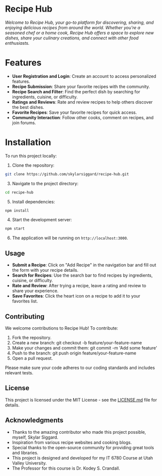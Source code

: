 # Recipe Hub

*Welcome to Recipe Hub, your go-to platform for discovering, sharing, and enjoying delicious recipes from around the world. Whether you're a seasoned chef or a home cook, Recipe Hub offers a space to explore new dishes, share your culinary creations, and connect with other food enthusiasts.*



# Features

   - **User Registration and Login**: Create an account to access personalized features.
   - **Recipe Submission**: Share your favorite recipes with the community.
   - **Recipe Search and Filter**: Find the perfect dish by searching for ingredients, cuisine, or difficulty.
   - **Ratings and Reviews**: Rate and review recipes to help others discover the best dishes.
   - **Favorite Recipes**: Save your favorite recipes for quick access.
   - **Community Interaction**: Follow other cooks, comment on recipes, and join forums.



# Installation

To run this project locally:

   1. Clone the repository:
```bash
git clone https://github.com/skylarsiggard/recipe-hub.git
```

   3. Navigate to the project directory:
```bash
cd recipe-hub
```

   5. Install dependencies:
```bash
npm install
```

   4. Start the development server:
```bash
npm start
```

   6. The application will be running on `http://localhost:3000`.



## Usage

   - **Submit a Recipe**: Click on "Add Recipe" in the navigation bar and fill out the form with your recipe details.
   - **Search for Recipes**: Use the search bar to find recipes by ingredients, cuisine, or difficulty.
   - **Rate and Review**: After trying a recipe, leave a rating and review to share your experience.
   - **Save Favorites**: Click the heart icon on a recipe to add it to your favorites list.



## Contributing

   We welcome contributions to Recipe Hub! To contribute:

   1. Fork the repository.
   2. Create a new branch:
      git checkout -b feature/your-feature-name
   3. Make your changes and commit them:
      git commit -m 'Add some feature'
   4. Push to the branch:
      git push origin feature/your-feature-name
   5. Open a pull request.

   Please make sure your code adheres to our coding standards and includes relevant tests.



## License

   This project is licensed under the MIT License - see the [LICENSE.md](LICENSE.md) file for details.



## Acknowledgments

   - Thanks to the amazing contributor who made this project possible, myself, Skylar Siggard.
   - Inspiration from various recipe websites and cooking blogs.
   - Special thanks to the open-source community for providing great tools and libraries.
   - This project is designed and developed for my IT 6780 Course at Utah Valley University.
   - The Professor for this course is Dr. Kodey S. Crandall.
